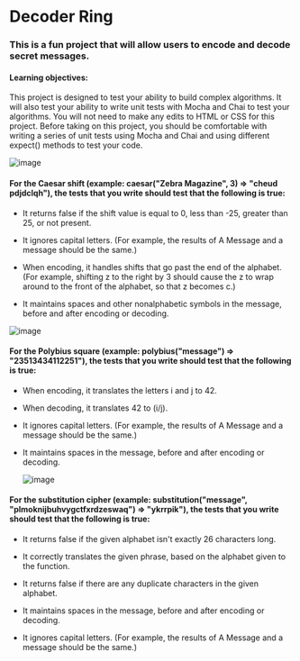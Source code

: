 # Decoder Ring
### This is a fun project that will allow users to encode and decode secret messages.

#### Learning objectives:
This project is designed to test your ability to build complex algorithms. It will also test your ability to write unit tests with Mocha and Chai to test your algorithms. You will not need to make any edits to HTML or CSS for this project. Before taking on this project, you should be comfortable with writing a series of unit tests using Mocha and Chai and using different expect() methods to test your code.

![image](https://github.com/vallif247/Decoder_ring/assets/123528849/b5893456-56b1-49bd-976e-df5ab41f444a)

#### For the Caesar shift (example: caesar("Zebra Magazine", 3) => "cheud pdjdclqh"), the tests that you write should test that the following is true:

- It returns false if the shift value is equal to 0, less than -25, greater than 25, or not present.

- It ignores capital letters. (For example, the results of A Message and a message should be the same.)

- When encoding, it handles shifts that go past the end of the alphabet. (For example, shifting z to the right by 3 should cause the z to wrap around to the front of the alphabet, so that z becomes c.)

- It maintains spaces and other nonalphabetic symbols in the message, before and after encoding or decoding.
  
![image](https://github.com/vallif247/Decoder_ring/assets/123528849/17e95dfa-ff36-4a65-a7f5-a37ee58290c6)

#### For the Polybius square (example: polybius("message") => "23513434112251"), the tests that you write should test that the following is true:

- When encoding, it translates the letters i and j to 42.

- When decoding, it translates 42 to (i/j).

- It ignores capital letters. (For example, the results of A Message and a message should be the same.)

- It maintains spaces in the message, before and after encoding or decoding.

  ![image](https://github.com/vallif247/Decoder_ring/assets/123528849/900eb34e-0661-4be1-b884-52d859c5d035)

#### For the substitution cipher (example: substitution("message", "plmoknijbuhvygctfxrdzeswaq") => "ykrrpik"), the tests that you write should test that the following is true:

- It returns false if the given alphabet isn't exactly 26 characters long.

- It correctly translates the given phrase, based on the alphabet given to the function.

- It returns false if there are any duplicate characters in the given alphabet.

- It maintains spaces in the message, before and after encoding or decoding.

- It ignores capital letters. (For example, the results of A Message and a message should be the same.)
